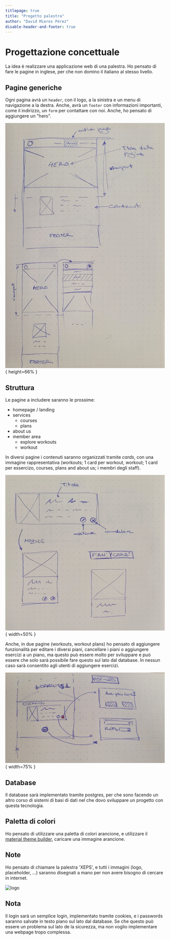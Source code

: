 ```yaml
---
titlepage: true
title: "Progetto palestra"
author: "David Mieres Pérez"
disable-header-and-footer: true
---
```


# Progettazione concettuale

La idea è realizzare una applicazione web di una palestra.  Ho pensato di fare
le pagine in inglese, per che non domino il italiano al stesso livello.

## Pagine generiche

Ogni pagina avrà un `header`, con il logo, a la sinistra e un menu di
navigazione a la destra. Anche, avrà un `footer` con informazioni importanti,
come il indirizzo, un `form` per contattare con noi.  Anche, ho pensato di
aggiungere un "hero".

![immagine de una pagina generica](./media/20250515_174223.jpg){ height=66% }

## Struttura

Le pagine a includere saranno le prossime:

- homepage / landing
- services
    - courses
    - plans
- about us
- member area
    - explore workouts
    - workout

In diversi pagine i contenuti saranno organizzati tramite *cards*, con una
immagine rappresentativa (workouts; 1 card per workout, workout; 1 card per
essercizo, courses, plans and about us; i membri degli staff).

![immagine de i cards utilizzate per i diversi pagine](./media/20250515_174251.jpg){ width=50% }

Anche, in due pagine (workouts, workout plans) ho pensato di aggiungere
funzionalità per editare i diversi piani, cancellare i piani o aggiungere
esercizi a un piano, ma questo può essere molto per sviluppare e può essere che
solo sarà possibile fare questo sul lato dal database.  In nessun caso sarà
consentito agli utenti di aggiungere esercizi.

![popup per modificare i esercizi oppure i allenamenti](./media/20250515_174415.jpg){ width=75% }

## Database

Il database sarà implementato tramite postgres, per che sono facendo un altro
corso di sistemi di basi di dati nel che dovo sviluppare un progetto con questa
tecnologia.

## Paletta di colori

Ho pensato di utilizzare una paletta di colori arancione, e utilizzare il
[material theme builder](https://material-foundation.github.io/material-theme-builder/),
caricare una immagine arancione.

## Note

Ho pensato di chiamare la palestra 'XEPS', e tutti i immagini (logo,
placeholder, ...) saranno disegnati a mano per non avere bisogno di cercare in
internet.

![logo](./media/)

## Nota

Il login sarà un semplice login, implementato tramite cookies, e i passwords
saranno salvate in testo piano sul lato dal database.  Se che questo può essere
un problema sul lato de la sicurezza, ma non voglio implementare una webpage
tropo complessa.

